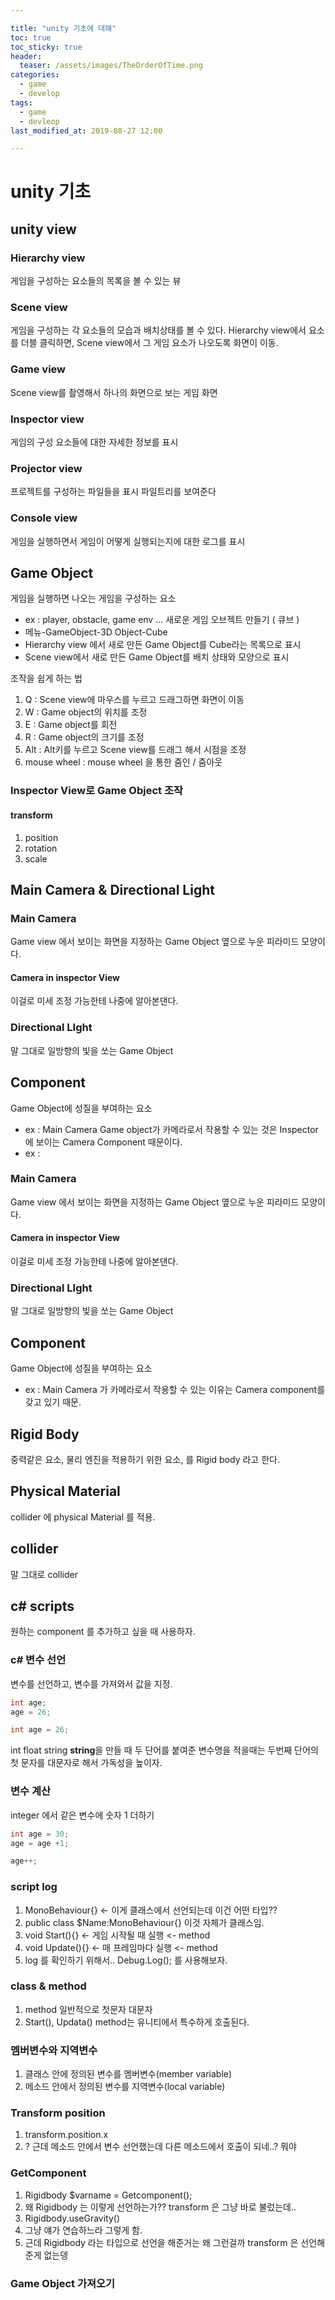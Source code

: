 ```yaml
---

title: "unity 기초에 대해"
toc: true
toc_sticky: true
header:
  teaser: /assets/images/TheOrderOfTime.png
categories: 
  - game
  - develop
tags:
  - game
  - devleop
last_modified_at: 2019-08-27 12:00

---
```


# unity 기초

## unity view
###  Hierarchy view
게임을 구성하는 요소들의 목록을 볼 수 있는 뷰
### Scene view
게임을 구성하는 각 요소들의 모습과 배치상태를 볼 수 있다.
Hierarchy view에서 요소를 더블 클릭하면, Scene view에서 그 게임 요소가 나오도록 화면이 이동.

###  Game view
Scene view를 촬영해서 하나의 화면으로 보는 게임 화면
### Inspector view
게임의 구성 요소들에 대한 자세한 정보를 표시
### Projector view
프로젝트를 구성하는 파일들을 표시
파일트리를 보여준다
### Console view
게임을 실행하면서 게임이 어떻게 실행되는지에 대한 로그를 표시

## Game Object
게임을 실행하면 나오는 게임을 구성하는 요소
- ex : player, obstacle, game env ...
새로운 게임 오브젝트 만들기 ( 큐브 )
- 메뉴-GameObject-3D Object-Cube
- Hierarchy view 에서 새로 만든 Game Object를 Cube라는 목록으로 표시
- Scene view에서 새로 만든 Game Object를 배치 상태와 모양으로 표시

조작을 쉽게 하는 법
1. Q : Scene view에 마우스를 누르고 드래그하면 화면이 이동
2. W : Game object의 위치를 조정
3. E : Game object를 회전
4. R : Game object의 크기를 조정
5. Alt : Alt키를 누르고 Scene view를 드래그 해서 시점을 조정
6. mouse wheel : mouse wheel 을 통한 줌인 / 줌아웃

### Inspector View로 Game Object 조작
#### transform
1. position 
2. rotation
3. scale

## Main Camera & Directional Light
### Main Camera
Game view 에서 보이는 화면을 지정하는 Game Object
옆으로 누운 피라미드 모양이다.
#### Camera in inspector View
이걸로 미세 조정 가능한테 나중에 알아본댄다.

### Directional LIght
말 그대로 일방향의 빛을 쏘는 Game Object

## Component
Game Object에 성질을 부여하는 요소
- ex : Main Camera Game object가 카메라로서 작용할 수 있는 것은 Inspector에 보이는 Camera Component 때문이다.
- ex :
### Main Camera
Game view 에서 보이는 화면을 지정하는 Game Object
옆으로 누운 피라미드 모양이다.
#### Camera in inspector View
이걸로 미세 조정 가능한테 나중에 알아본댄다.

### Directional LIght
말 그대로 일방향의 빛을 쏘는 Game Object

## Component
Game Object에 성질을 부여하는 요소
- ex : Main Camera 가 카메라로서 작용할 수 있는 이유는 Camera component를 갖고 있기 때문.

## Rigid Body
중력같은 요소, 물리 엔진을 적용하기 위한 요소, 를 Rigid body 라고 한다.

## Physical Material
collider 에 physical Material 를 적용.

## collider
말 그대로 collider

## c# scripts
원하는 component 를 추가하고 싶을 때 사용하자.

### c# 변수 선언
변수를 선언하고, 변수를 가져와서 값을 지정.
```c
int age;
age = 26;

int age = 26;
```

int float string
**string**을 만들 때 두 단어를 붙여준 변수명을 적을때는 두번째 단어의 첫 문자를 대문자로 해서 가독성을 높이자.

### 변수 계산
integer 에서 같은 변수에 숫자 1 더하기
```c
int age = 30;
age = age +1;

age++;
```
### script log
1. MonoBehaviour{} <- 이게 클래스에서 선언되는데 이건 어떤 타입??
2. public class $Name:MonoBehaviour{} 이것 자체가 클래스임.
3. void Start(){} <- 게임 시작될 때 실행 <- method
4. void Update(){} <- 매 프레임마다 실행 <- method
5. log 를 확인하기 위해서.. Debug.Log(); 를 사용해보자.

### class & method
1. method 일반적으로 첫문자 대문자
2. Start(), Updata() method는 유니티에서 특수하게 호출된다.

### 멤버변수와 지역변수
1. 클래스 안에 정의된 변수를 멤버변수(member variable)
2. 메소드 안에서 정의된 변수를 지역변수(local variable)

### Transform position
1. transform.position.x
2. ? 근데 메소드 안에서 변수 선언했는데 다른 메소드에서 호출이 되네..? 뭐야

### GetComponent 
1. Rigidbody $varname = Getcomponent<Rigidbody>();
2. 왜 Rigidbody 는 이렇게 선언하는가?? transform 은 그냥 바로 불렀는데..
3. Rigidbody.useGravity()
4. 그냥 얘가 연습하느라 그렇게 함.
5. 근데 Rigidbody 라는 타입으로 선언을 해준거는 왜 그런걸까 transform 은 선언해준게 없는뎅

### Game Object 가져오기

